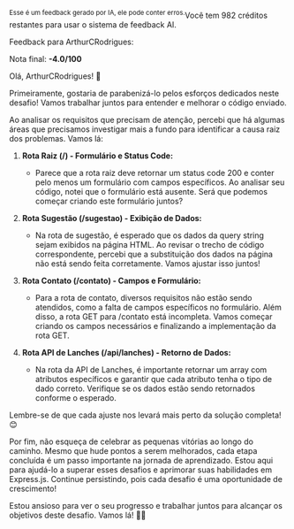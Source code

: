 <sup>Esse é um feedback gerado por IA, ele pode conter erros.</sup>Você tem 982 créditos restantes para usar o sistema de feedback AI.

Feedback para ArthurCRodrigues:

Nota final: **-4.0/100**

Olá, ArthurCRodrigues! 🚀

Primeiramente, gostaria de parabenizá-lo pelos esforços dedicados neste desafio! Vamos trabalhar juntos para entender e melhorar o código enviado.

Ao analisar os requisitos que precisam de atenção, percebi que há algumas áreas que precisamos investigar mais a fundo para identificar a causa raiz dos problemas. Vamos lá:

1. **Rota Raiz (/) - Formulário e Status Code:**
   - Parece que a rota raiz deve retornar um status code 200 e conter pelo menos um formulário com campos específicos. Ao analisar seu código, notei que o formulário está ausente. Será que podemos começar criando este formulário juntos?

2. **Rota Sugestão (/sugestao) - Exibição de Dados:**
   - Na rota de sugestão, é esperado que os dados da query string sejam exibidos na página HTML. Ao revisar o trecho de código correspondente, percebi que a substituição dos dados na página não está sendo feita corretamente. Vamos ajustar isso juntos!

3. **Rota Contato (/contato) - Campos e Formulário:**
   - Para a rota de contato, diversos requisitos não estão sendo atendidos, como a falta de campos específicos no formulário. Além disso, a rota GET para /contato está incompleta. Vamos começar criando os campos necessários e finalizando a implementação da rota GET.

4. **Rota API de Lanches (/api/lanches) - Retorno de Dados:**
   - Na rota da API de Lanches, é importante retornar um array com atributos específicos e garantir que cada atributo tenha o tipo de dado correto. Verifique se os dados estão sendo retornados conforme o esperado.

Lembre-se de que cada ajuste nos levará mais perto da solução completa! 😊

Por fim, não esqueça de celebrar as pequenas vitórias ao longo do caminho. Mesmo que hude pontos a serem melhorados, cada etapa concluída é um passo importante na jornada de aprendizado. Estou aqui para ajudá-lo a superar esses desafios e aprimorar suas habilidades em Express.js. Continue persistindo, pois cada desafio é uma oportunidade de crescimento!

Estou ansioso para ver o seu progresso e trabalhar juntos para alcançar os objetivos deste desafio. Vamos lá! 💪🌟